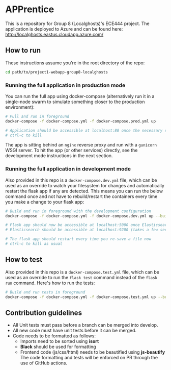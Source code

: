 # APPrentice

This is a repository for Group 8 (Localghosts)'s ECE444 project. 
The application is deployed to Azure and can be found here: http://localghosts.eastus.cloudapp.azure.com/

## How to run

These instructions assume you're in the root directory of the repo:

```sh
cd path/to/project1-webapp-group8-localghosts
```

### Running the full application in production mode

You can run the full app using docker-compose (alternatively run it in a single-node swarm to simulate something closer to the production environment):

```sh
# Pull and run in foreground
docker-compose -f docker-compose.yml -f docker-compose.prod.yml up

# Application should be accessible at localhost:80 once the necessary services are up
# ctrl-c to kill
```

The app is sitting behind an `nginx` reverse proxy and run with a `gunicorn` WSGI server. To hit the app (or other services) directly, see the development mode instructions in the next section.

### Running the full application in development mode

Also provided in this repo is a `docker-compose.dev.yml` file, which can be used as an override to watch your filesystem for changes and automatically restart the flask app if any are detected. This means you can run the below command once and not have to rebuild/restart the containers every time you make a change to your flask app:

```sh
# Build and run in foreground with the development configuration
docker-compose -f docker-compose.yml -f docker-compose.dev.yml up --build

# Flask app should now be accessible at localhost:5000 once Elasticsearch is up
# Elasticsearch should be accessible at localhost:9200 (takes a few seconds to start up, please wait)

# The flask app should restart every time you re-save a file now
# ctrl-c to kill as usual
```

## How to test

Also provided in this repo is a `docker-compose.test.yml` file, which can be used as an override to run the `flask test` command instead of the `flask run` command. Here's how to run the tests:

```sh
# Build and run tests in foreground
docker-compose -f docker-compose.yml -f docker-compose.test.yml up --build --exit-code-from app
```

## Contribution guidelines

- All Unit tests must pass before a branch can be merged into develop.
- All new code must have unit tests before it can be merged. 
- Code needs to be formatted as follows:
    - Imports need to be sorted using **isort**
    - **Black** should be used for formatting
    - Frontend code (js/css/html) needs to be beautified using **js-beautify**
The code formatting and tests will be enforced on PR through the use of GitHub actions.
